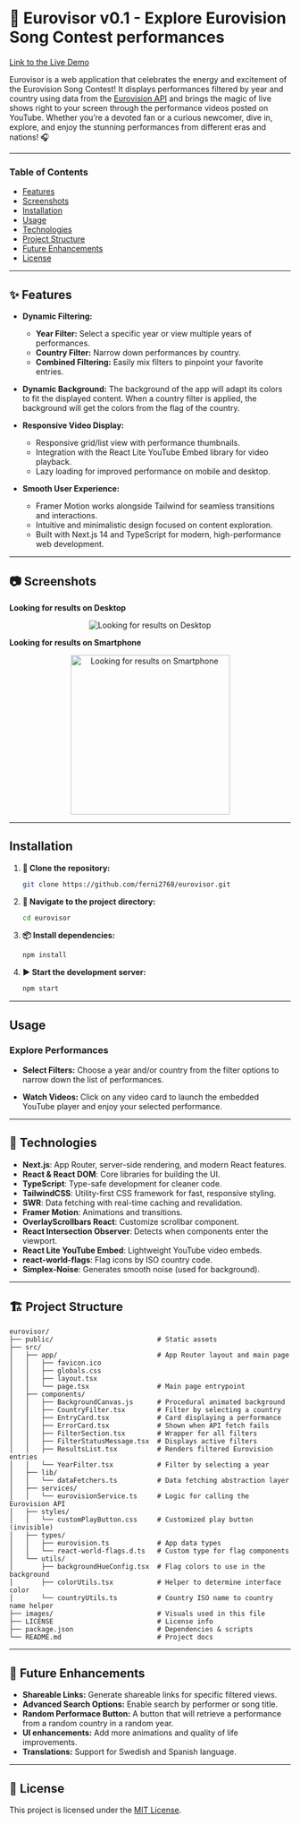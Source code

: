 # 🎤 Eurovisor v0.1 - Explore Eurovision Song Contest performances
[Link to the Live Demo](https://eurovisor.netlify.app/)

Eurovisor is a web application that celebrates the energy and excitement of the Eurovision Song Contest! It displays performances filtered by year and country using data from the [Eurovision API](https://eurovisionapi.runasp.net/) and brings the magic of live shows right to your screen through the performance videos posted on YouTube. Whether you’re a devoted fan or a curious newcomer, dive in, explore, and enjoy the stunning performances from different eras and nations! 🎧

---

### Table of Contents

- [Features](#features)
- [Screenshots](#screenshots)
- [Installation](#installation)
- [Usage](#usage)
- [Technologies](#technologies)
- [Project Structure](#project_structure)
- [Future Enhancements](#future_enhancements)
- [License](#license)

---
<a id="features"></a>

## ✨ Features

- **Dynamic Filtering:**  
  - **Year Filter:** Select a specific year or view multiple years of performances.
  - **Country Filter:** Narrow down performances by country.
  - **Combined Filtering:** Easily mix filters to pinpoint your favorite entries.

- **Dynamic Background:** The background of the app will adapt its colors to fit the displayed content. When a country filter is applied, the background will get the colors from the flag of the country.

- **Responsive Video Display:**  
  - Responsive grid/list view with performance thumbnails.
  - Integration with the React Lite YouTube Embed library for video playback.
  - Lazy loading for improved performance on mobile and desktop.

- **Smooth User Experience:**  
  - Framer Motion works alongside Tailwind for seamless transitions and interactions.
  - Intuitive and minimalistic design focused on content exploration.
  - Built with Next.js 14 and TypeScript for modern, high-performance web development.

---
<a id="screenshots"></a>

## 📷 Screenshots

**Looking for results on Desktop**  
<p align="center">
    <img src="./images/pc.gif" alt="Looking for results on Desktop" />
</p>

**Looking for results on Smartphone**  
<p align="center">
  <img src="./images/phone.gif" alt="Looking for results on Smartphone" width="285" />
</p>

---
<a id="installation"></a>

## Installation

1. **💾 Clone the repository:**

   ```sh
   git clone https://github.com/ferni2768/eurovisor.git
   ```

2. **📂 Navigate to the project directory:**

   ```sh
   cd eurovisor
   ```

3. **📦 Install dependencies:**

   ```sh
   npm install
   ```

4. **▶️ Start the development server:**

   ```sh
   npm start
   ```

---
<a id="usage"></a>

## Usage

### Explore Performances

- **Select Filters:** Choose a year and/or country from the filter options to narrow down the list of performances.

- **Watch Videos:** Click on any video card to launch the embedded YouTube player and enjoy your selected performance.

---
<a id="technologies"></a>

## 🤖 Technologies

- **Next.js**: App Router, server-side rendering, and modern React features.
- **React & React DOM**: Core libraries for building the UI.
- **TypeScript**: Type-safe development for cleaner code.
- **TailwindCSS**: Utility-first CSS framework for fast, responsive styling.
- **SWR**: Data fetching with real-time caching and revalidation.
- **Framer Motion**: Animations and transitions.
- **OverlayScrollbars React**: Customize scrollbar component.
- **React Intersection Observer**: Detects when components enter the viewport.
- **React Lite YouTube Embed**: Lightweight YouTube video embeds.
- **react-world-flags**: Flag icons by ISO country code.
- **Simplex-Noise**: Generates smooth noise (used for background).

---
<a id="project_structure"></a>

## 🏗️ Project Structure

```
eurovisor/
├── public/                          # Static assets
├── src/
│   ├── app/                         # App Router layout and main page
│   │   ├── favicon.ico
│   │   ├── globals.css
│   │   ├── layout.tsx
│   │   └── page.tsx                 # Main page entrypoint
│   ├── components/
│   │   ├── BackgroundCanvas.js      # Procedural animated background
│   │   ├── CountryFilter.tsx        # Filter by selecting a country
│   │   ├── EntryCard.tsx            # Card displaying a performance
│   │   ├── ErrorCard.tsx            # Shown when API fetch fails
│   │   ├── FilterSection.tsx        # Wrapper for all filters
│   │   ├── FilterStatusMessage.tsx  # Displays active filters
│   │   ├── ResultsList.tsx          # Renders filtered Eurovision entries
│   │   └── YearFilter.tsx           # Filter by selecting a year
│   ├── lib/
│   │   └── dataFetchers.ts          # Data fetching abstraction layer
│   ├── services/
│   │   └── eurovisionService.ts     # Logic for calling the Eurovision API
│   ├── styles/
│   │   └── customPlayButton.css     # Customized play button (invisible)
│   ├── types/
│   │   ├── eurovision.ts            # App data types
│   │   └── react-world-flags.d.ts   # Custom type for flag components
│   └── utils/
│       ├── backgroundHueConfig.tsx  # Flag colors to use in the background
│       ├── colorUtils.tsx           # Helper to determine interface color
│       └── countryUtils.ts          # Country ISO name to country name helper
├── images/                          # Visuals used in this file
├── LICENSE                          # License info
├── package.json                     # Dependencies & scripts
└── README.md                        # Project docs
```

---
<a id="future_enhancements"></a>

## 🔮 Future Enhancements

- **Shareable Links:** Generate shareable links for specific filtered views.
- **Advanced Search Options:** Enable search by performer or song title.
- **Random Performace Button:** A button that will retrieve a performance from a random country in a random year.
- **UI enhancements:** Add more animations and quality of life improvements.
- **Translations:** Support for Swedish and Spanish language.

---
<a id="license"></a>

## 🔑 License

This project is licensed under the [MIT License](LICENSE).